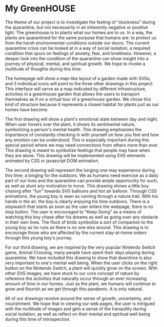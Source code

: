 # My GreenHOUSE

<!-- Introduction -->
The theme of our project is to investigate the feeling of “stuckness” during the quarantine, but not necessarily in an inherently negative or positive light.  The greenhouse is to plants what our homes are to us. In a way, the plants are quarantined for the same purpose that humans are: to protect us from the harsh environmental conditions outside our doors. The current quarantine crisis can be looked at in a way of social isolation, a required condition that spurs on feelings of anxiety, fear, and loneliness. However, a deeper look into the condition of the quarantine can show insight into a journey of physical, mental, and spiritual growth. We hope to invoke a multitude of thoughts during this time.

<!-- home page -->
The homepage will show a map-like layout of a garden made with SVGs, and 3 individual icons will point to the three other drawings in this project. This interface will serve as a map indicated by different infrastructure, activities in a greenhouse garden that allows the users to transport themselves as if on a virtual tour of a greenhouse garden. We chose this kind of structure because it represents a closed habitat for plants just as our homes have become.  

<!-- first drawing -->
The first drawing will show a plant's emotional state between day and night. When user hovers over the plant, it shows its sentimental nature, symbolizing a person's mental health. This drawing emphasizes the importance of constantly checking in with yourself on how you feel and how any emotion can be understood. This is especially important during this special period where we may need connections from others more than ever. This drawing is meant to symbolize feelings that people may have when they are alone. This drawing will be implemented using SVG elements animated by CSS or javascript DOM animation.

<!-- second drawing -->
The second drawing will represent the longing one may experience during this time; a longing for the outdoors. We as humans need exercise as a daily part of our lives and the quarantine can provide ample opportunity for such, as well as stunt any motivation to move. This drawing shows a little boy chasing after "fun" towards SVG balloons and hot air balloon. Through CSS animations, the young boy is seen as running through a nature trail. With his hands in the air, the boy is clearly enjoying his time outdoors. There is a stopwatch that starts as soon as the user enters the webpage, there is no stop button. The user is encouraged to "Keep Going" as a means of watching this boy chase after his dreams as well as going over any obstacle in their own lives. The flock of birds symbolize a sort of companion to the young boy as he runs as there is no one else around. This drawing is to encourage those who are affected by the current stay-at-home orders through this young boy's journey.

<!-- third drawing -->
For our third drawing, we are inspired by the very popular Nintendo Switch game, Animal Crossing, many people have spent their days playing during quarantine. We have included this drawing to show that downtime is also very important to one's mental well being.  When the user clicks on the right button on the Nintendo Switch, a plant will quickly grow on the screen. With other SVG images, we have stuck to our core concept of nature by reference the activities that naturally occur through an ever increasing amount of time in our homes. Just as the plant, we humans will continue to grow and flourish as we get through this pandemic. It is only natural.

<!-- Conclusion -->
All of our drawings revolve around the sense of growth, uncertainty, and nourishment. We hope that in viewing our web pages, the user is intrigued with the multitude of images and gets a sense of the tranquility during social isolation, as well as reflect on their mental and spiritual well being during this time of introspection.
